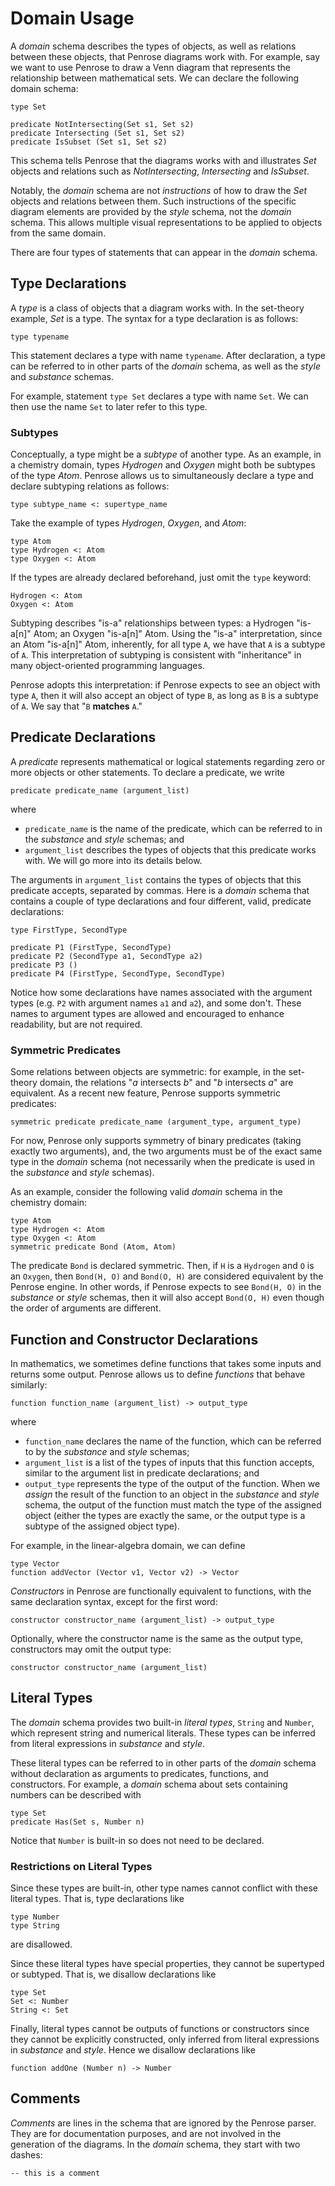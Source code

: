 # Domain Usage

A _domain_ schema describes the types of objects, as well as relations between these objects, that Penrose diagrams work with. For example, say we want to use Penrose to draw a Venn diagram that represents the relationship between mathematical sets. We can declare the following domain schema:

```domain
type Set

predicate NotIntersecting(Set s1, Set s2)
predicate Intersecting (Set s1, Set s2)
predicate IsSubset (Set s1, Set s2)
```

This schema tells Penrose that the diagrams works with and illustrates _Set_ objects and relations such as _NotIntersecting_, _Intersecting_ and _IsSubset_.

Notably, the _domain_ schema are not _instructions_ of how to draw the _Set_ objects and relations between them. Such instructions of the specific diagram elements are provided by the _style_ schema, not the _domain_ schema. This allows multiple visual representations to be applied to objects from the same domain.

There are four types of statements that can appear in the _domain_ schema.

## Type Declarations

A _type_ is a class of objects that a diagram works with. In the set-theory example, _Set_ is a type. The syntax for a type declaration is as follows:

```domain
type typename
```

This statement declares a type with name `typename`. After declaration, a type can be referred to in other parts of the _domain_ schema, as well as the _style_ and _substance_ schemas.

For example, statement `type Set` declares a type with name `Set`. We can then use the name `Set` to later refer to this type.

### Subtypes

Conceptually, a type might be a _subtype_ of another type. As an example, in a chemistry domain, types _Hydrogen_ and _Oxygen_ might both be subtypes of the type _Atom_. Penrose allows us to simultaneously declare a type and declare subtyping relations as follows:

```domain
type subtype_name <: supertype_name
```

Take the example of types _Hydrogen_, _Oxygen_, and _Atom_:

```domain
type Atom
type Hydrogen <: Atom
type Oxygen <: Atom
```

If the types are already declared beforehand, just omit the `type` keyword:

```domain
Hydrogen <: Atom
Oxygen <: Atom
```

Subtyping describes "is-a" relationships between types: a Hydrogen "is-a[n]" Atom; an Oxygen "is-a[n]" Atom. Using the "is-a" interpretation, since an Atom "is-a[n]" Atom, inherently, for all type `A`, we have that `A` is a subtype of `A`. This interpretation of subtyping is consistent with "inheritance" in many object-oriented programming languages.

Penrose adopts this interpretation: if Penrose expects to see an object with type `A`, then it will also accept an object of type `B`, as long as `B` is a subtype of `A`. We say that "`B` **matches** `A`."

## Predicate Declarations

A _predicate_ represents mathematical or logical statements regarding zero or more objects or other statements. To declare a predicate, we write

```domain
predicate predicate_name (argument_list)
```

where

- `predicate_name` is the name of the predicate, which can be referred to in the _substance_ and _style_ schemas; and
- `argument_list` describes the types of objects that this predicate works with. We will go more into its details below.

The arguments in `argument_list` contains the types of objects that this predicate accepts, separated by commas. Here is a _domain_ schema that contains a couple of type declarations and four different, valid, predicate declarations:

```domain
type FirstType, SecondType

predicate P1 (FirstType, SecondType)
predicate P2 (SecondType a1, SecondType a2)
predicate P3 ()
predicate P4 (FirstType, SecondType, SecondType)
```

Notice how some declarations have names associated with the argument types (e.g. `P2` with argument names `a1` and `a2`), and some don't. These names to argument types are allowed and encouraged to enhance readability, but are not required.

### Symmetric Predicates

Some relations between objects are symmetric: for example, in the set-theory domain, the relations "_a_ intersects _b_" and "_b_ intersects _a_" are equivalent. As a recent new feature, Penrose supports symmetric predicates:

```domain
symmetric predicate predicate_name (argument_type, argument_type)
```

For now, Penrose only supports symmetry of binary predicates (taking exactly two arguments), and, the two arguments must be of the exact same type in the _domain_ schema (not necessarily when the predicate is used in the _substance_ and _style_ schemas).

As an example, consider the following valid _domain_ schema in the chemistry domain:

```domain
type Atom
type Hydrogen <: Atom
type Oxygen <: Atom
symmetric predicate Bond (Atom, Atom)
```

The predicate `Bond` is declared symmetric. Then, if `H` is a `Hydrogen` and `O` is an `Oxygen`, then `Bond(H, O)` and `Bond(O, H)` are considered equivalent by the Penrose engine. In other words, if Penrose expects to see `Bond(H, O)` in the _substance_ or _style_ schemas, then it will also accept `Bond(O, H)` even though the order of arguments are different.

## Function and Constructor Declarations

In mathematics, we sometimes define functions that takes some inputs and returns some output. Penrose allows us to define _functions_ that behave similarly:

```domain
function function_name (argument_list) -> output_type
```

where

- `function_name` declares the name of the function, which can be referred to by the _substance_ and _style_ schemas;
- `argument_list` is a list of the types of inputs that this function accepts, similar to the argument list in predicate declarations; and
- `output_type` represents the type of the output of the function. When we _assign_ the result of the function to an object in the _substance_ and _style_ schema, the output of the function must match the type of the assigned object (either the types are exactly the same, or the output type is a subtype of the assigned object type).

For example, in the linear-algebra domain, we can define

```domain
type Vector
function addVector (Vector v1, Vector v2) -> Vector
```

_Constructors_ in Penrose are functionally equivalent to functions, with the same declaration syntax, except for the first word:

```domain
constructor constructor_name (argument_list) -> output_type
```

Optionally, where the constructor name is the same as the output type, constructors may omit the output type:

```domain
constructor constructor_name (argument_list)
```

## Literal Types

The _domain_ schema provides two built-in _literal types_, `String` and `Number`, which represent string and numerical literals. These types can be inferred from literal expressions in _substance_ and _style_.

These literal types can be referred to in other parts of the _domain_ schema without declaration as arguments to predicates, functions, and constructors. For example, a _domain_ schema about sets containing numbers can be described with

```domain
type Set
predicate Has(Set s, Number n)
```

Notice that `Number` is built-in so does not need to be declared.

### Restrictions on Literal Types

Since these types are built-in, other type names cannot conflict with these literal types. That is, type declarations like

```domain
type Number
type String
```

are disallowed.

Since these literal types have special properties, they cannot be supertyped or subtyped. That is, we disallow declarations like

```domain
type Set
Set <: Number
String <: Set
```

Finally, literal types cannot be outputs of functions or constructors since they cannot be explicitly constructed, only inferred from literal expressions in _substance_ and _style_. Hence we disallow declarations like

```domain
function addOne (Number n) -> Number
```

## Comments

_Comments_ are lines in the schema that are ignored by the Penrose parser. They are for documentation purposes, and are not involved in the generation of the diagrams. In the _domain_ schema, they start with two dashes:

```domain
-- this is a comment
```
